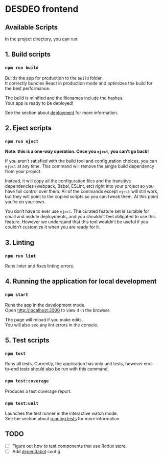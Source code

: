 # DESDEO frontend

## Available Scripts

In the project directory, you can run:

## 1. Build scripts
### `npm run build`
Builds the app for production to the `build` folder.\
It correctly bundles React in production mode and optimizes the build for the best performance.

The build is minified and the filenames include the hashes.\
Your app is ready to be deployed!

See the section about [deployment](https://facebook.github.io/create-react-app/docs/deployment) for more information.


## 2. Eject scripts
### `npm run eject`
**Note: this is a one-way operation. Once you `eject`, you can’t go back!**

If you aren’t satisfied with the build tool and configuration choices, you can `eject` at any time. This command will remove the single build dependency from your project.

Instead, it will copy all the configuration files and the transitive dependencies (webpack, Babel, ESLint, etc) right into your project so you have full control over them. All of the commands except `eject` will still work, but they will point to the copied scripts so you can tweak them. At this point you’re on your own.

You don’t have to ever use `eject`. The curated feature set is suitable for small and middle deployments, and you shouldn’t feel obligated to use this feature. However we understand that this tool wouldn’t be useful if you couldn’t customize it when you are ready for it.


## 3. Linting
### `npm run lint`
Runs linter and fixes linting errors.


## 4. Running the application for local development
### `npm start`
Runs the app in the development mode.\
Open [http://localhost:3000](http://localhost:3000) to view it in the browser.

The page will reload if you make edits.\
You will also see any lint errors in the console.


## 5. Test scripts
### `npm test`
Runs all tests. Currently, the application has only unit tests, however end-to-end tests should also be run with this command.

### `npm test:coverage`
Produces a test coverage report.

### `npm test:unit`
Launches the test runner in the interactive watch mode.\
See the section about [running tests](https://facebook.github.io/create-react-app/docs/running-tests) for more information.


## TODO
- [ ] Figure out how to test components that use Redux store.
- [ ] Add [dependabot](https://github.blog/2020-06-01-keep-all-your-packages-up-to-date-with-dependabot/) config